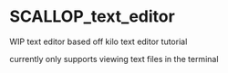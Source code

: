 # SCALLOP_text_editor
WIP text editor based off kilo text editor tutorial

currently only supports viewing text files in the terminal


